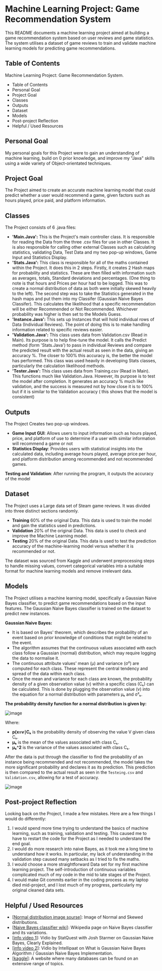 # Machine Learning Project: Game Recommendation System

This README documents a machine learning project aimed at building a game recommendation system based on user reviews and game statistics. The system utilises a dataset of game reviews to train and validate machine learning models for predicting game recommendations.

## Table of Contents

Machine Learning Project: Game Recommendation System.
  - Table of Contents
  - Personal Goal
  - Project Goal
  - Classes
  - Outputs
  - Dataset
  - Models
  - Post-project Reflection
  - Helpful / Used Resources

## Personal Goal
My personal goals for this Project were to gain an understanding of machine learning, build on 0 prior knowledge, and improve my "Java" skills using a wide variety of Object-orientated techniques. 

## Project Goal
The Project aimed to create an accurate machine learning model that could predict whether a user would recommend a game, given factors such as hours played, price paid, and platform information.

## Classes
The Project consists of 6 .java files:
- **'Main.Java':** This is the Project's main controller class. It is responsible for reading the Data from the three .csv files for use in other Classes. It is also responsible for calling other external Classes such as calculating statistics, validating Data, Test Data and my two pop-up windows, Game Input and Statistics Display.
- **'Stats.Java':** This class is responsible for all of the maths contained within the Project. It does this in 2 steps. Firstly, it creates 2 Hash maps for probability and statistics. These are then filled with information such as averages, totals, Standard deviations and percentages. (One thing to note is that hours and Prices per hour had to be logged. This was to create a normal distribution of data as both were initially skewed heavily to the left). The second step was to take the Statistics generated in the hash maps and put them into my Classifer (Gaussian Naive Bayes Classifer). This calculates the likelihood that a specific recommendation will be either Recommended or Not Recommended. Whichever probability was higher is then set to the Models Guess.
- **'Instance.Java':** This sets up Instances that will hold individual rows of Data (Individual Reviews). The point of doing this is to make handling information related to specific reviews easier.
-  **'Validation.Java':** This class uses data from Validation.csv (Read in Main). Its purpose is to help fine-tune the model. It calls the Predict method (form 'Stats.Java') to pass in individual Reviews and compare the predicted result with the actual result as seen in the data, giving an accuracy %. The closer to 100% this accuracy is, the better the model has performed. This class was used heavily in developing Stats classes, particularly the calculation likelihood methods.
- **'Tester.Java':** This class uses data from Training.csv (Read in Main). This functions much like Validation.Java. However, its purpose is to test the model after completion. It generates an accuracy % much like validation, and the success is measured not by how close it is to 100% but if it is similar to the Validation accuracy ( this shows that the model is consistent)

## Outputs
The Project Creates two pop-up windows.
- **Game Input GUI**: Allows users to input information such as hours played, price, and platform of use to determine if a user with similar information will recommend a game or not
- **Statistics Display**: Provides users with statistical insights into the calculated data, including average hours played, average price per hour, and platform distribution among recommended and not recommended games.

 **Testing and Validation**: After running the program, it outputs the accuracy of the model

## Dataset
The Project uses a Large data set of Steam game reviews. It was divided into three distinct sections randomly.
- **Training** 60% of the original Data. This data is used to train the model and gain the statistics used in predictions.
- **Validation** 20% of the original Data. This data is used to check and improve the Machine Learning model.
- **Testing** 20% of the original Data. This data is used to test the prediction accuracy of the machine-learning model versus whether it is recommended or not.

The dataset was sourced from Kaggle and underwent preprocessing steps to handle missing values, convert categorical variables into a suitable format for machine learning models and remove irrelevant data.

## Models

The Project utilises a machine learning model, specifically a Gaussian Naive Bayes classifier, to predict game recommendations based on the input features. The Gaussian Naive Bayes classifier is trained on the dataset to predict new instances.

****Gaussian Naive Bayes:****
- It is based on Bayes' theorem, which describes the probability of an event based on prior knowledge of conditions that might be related to the event.
- The algorithm assumes that the continuous values associated with each class follow a Gaussian (normal) distribution, which may require logging the data to normalise it.
- The continuous attribute values' mean (μ) and variance (σ²) are computed for each class. These represent the central tendency and spread of the data within each class.
- Once the mean and variance for each class are known, the probability density of a given observation value (v) within a specific class (Cₖ) can be calculated. This is done by plugging the observation value (v) into the equation for a normal distribution with parameters μₖ and σ²ₖ.

**The probability density function for a normal distribution is given by:**

![image](https://github.com/cian-collage/oop-machine-learning/assets/124142292/73dcfc4f-40a2-45bf-8201-9ee2421c4f03)

Where:
- **p(x=v∣Cₖ** is the probability density of observing the value V given class Cₖ.
- **μₖ** is the mean of the values associated with class Cₖ.
- **μₖ^2** is the variance of the values associated with class Cₖ.
  
After the data is put through the classifier to find the probability of an instance being recommended and not recommended, the model takes the more significant probability and declares it as its prediction. This prediction is then compared to the actual result as seen in the `Testeing.csv` and `Validation.csv`, allowing for a test of accuracy.

![image](https://github.com/cian-collage/oop-machine-learning/assets/124142292/e4a91710-aaa4-48ec-8a5b-eca369a4c759)

## Post-project Reflection

Looking back on the Project, I made a few mistakes. Here are a few things I would do differently:
1. I would spend more time trying to understand the basics of machine learning, such as training, validation and testing. This caused me to have to restart the code for the Project as I needed to understand the end goal.
2. I would do more research into naive Bayes, as it took me a long time to understand how it works. In particular, my lack of understanding in the validation step caused many setbacks as I tried to fix the maths.
3. I would choose a more straightforward Data set for my first machine learning project. The self-introduction of continuous variables complicated much of my code in the mid to late stages of the Project.
4. I would make Git commits earlier in the coding process as my laptop died mid-project, and I lost much of my progress, particularly my original cleaned data sets.

## Helpful / Used Resources
- [[Normal distribution image sourse](https://www.slideshare.net/plummer48/normal-and-non-normal-distributions)]: Image of Normal and Skewed distributions.
- [[Naive Bayes classifier wiki](https://en.wikipedia.org/wiki/Naive_Bayes_classifier#Gaussian_naive_Bayes)]: Wikipedia page on Naive Bayes classifier and its variations.
- [[info video 1](https://www.youtube.com/watch?v=H3EjCKtlVog)]: Vidio by StatQuest with Josh Starmer on Gaussian Naive Bayes, Clearly Explained.
- [[info video 2](https://www.youtube.com/watch?v=u5jRUg10bpw)]: Vidio by Intellipaat on What is Gaussian Naive Bayes Algorithm / Gaussian Naive Bayes Implementation.
- [[kaggle](https://www.kaggle.com/datasets?search=Game)]: A website where many databases can be found on an extensive range of topics.
